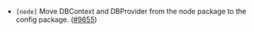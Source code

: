- `[node]` Move DBContext and DBProvider from the node package to the config
  package. ([\#9655](https://github.com/tendermint/tendermint/pull/9655))